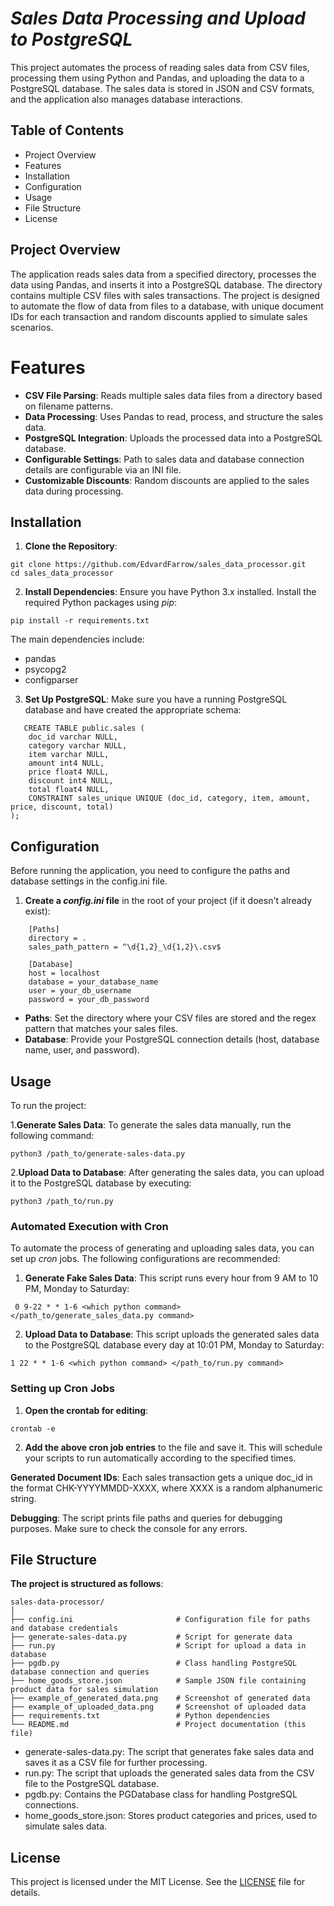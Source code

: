# *Sales Data Processing and Upload to PostgreSQL*

This project automates the process of reading sales data from CSV files, processing them using Python and Pandas, and uploading the data to a PostgreSQL database. The sales data is stored in JSON and CSV formats, and the application also manages database interactions.

## Table of Contents

-    Project Overview
-    Features
-    Installation
-    Configuration
-    Usage
-    File Structure
-    License

## Project Overview

The application reads sales data from a specified directory, processes the data using Pandas, and inserts it into a PostgreSQL database. The directory contains multiple CSV files with sales transactions. The project is designed to automate the flow of data from files to a database, with unique document IDs for each transaction and random discounts applied to simulate sales scenarios.

# Features

-    **CSV File Parsing**: Reads multiple sales data files from a directory based on filename patterns.
-    **Data Processing**: Uses Pandas to read, process, and structure the sales data.
-    **PostgreSQL Integration**: Uploads the processed data into a PostgreSQL database.
-    **Configurable Settings**: Path to sales data and database connection details are configurable via an INI file.
-    **Customizable Discounts**: Random discounts are applied to the sales data during processing.

## Installation
1. **Clone the Repository**:
```
git clone https://github.com/EdvardFarrow/sales_data_processor.git
cd sales_data_processor
```
2. **Install Dependencies**: Ensure you have Python 3.x installed. Install the required Python packages using *pip*:
```
pip install -r requirements.txt
```
The main dependencies include:

-    pandas
-    psycopg2
-    configparser

3. **Set Up PostgreSQL**: Make sure you have a running PostgreSQL database and have created the appropriate schema:
```
   CREATE TABLE public.sales (
	doc_id varchar NULL,
	category varchar NULL,
	item varchar NULL,
	amount int4 NULL,
	price float4 NULL,
	discount int4 NULL,
	total float4 NULL,
	CONSTRAINT sales_unique UNIQUE (doc_id, category, item, amount, price, discount, total)
);
```
## Configuration

Before running the application, you need to configure the paths and database settings in the config.ini file.

1. **Create a *config.ini* file** in the root of your project (if it doesn't already exist):
```
    [Paths]
    directory = .
    sales_path_pattern = ^\d{1,2}_\d{1,2}\.csv$

    [Database]
    host = localhost
    database = your_database_name
    user = your_db_username
    password = your_db_password
```
- **Paths**: Set the directory where your CSV files are stored and the regex pattern that matches your sales files.
- **Database**: Provide your PostgreSQL connection details (host, database name, user, and password).

## Usage

To run the project:

1.**Generate Sales Data**: To generate the sales data manually, run the following command:
```
python3 /path_to/generate-sales-data.py
```
2.**Upload Data to Database**: After generating the sales data, you can upload it to the PostgreSQL database by executing:
```
python3 /path_to/run.py
```

### Automated Execution with Cron

To automate the process of generating and uploading sales data, you can set up *cron* jobs. The following configurations are recommended:
1. **Generate Fake Sales Data**: This script runs every hour from 9 AM to 10 PM, Monday to Saturday:
```
 0 9-22 * * 1-6 <which python command> </path_to/generate_sales_data.py command>
```
2. **Upload Data to Database**: This script uploads the generated sales data to the PostgreSQL database every day at 10:01 PM, Monday to Saturday:    
```
1 22 * * 1-6 <which python command> </path_to/run.py command>
```
### Setting up Cron Jobs
1. **Open the crontab for editing**:
```
crontab -e
```
2. **Add the above cron job entries** to the file and save it. This will schedule your scripts to run automatically according to the specified times.

**Generated Document IDs**: Each sales transaction gets a unique doc_id in the format CHK-YYYYMMDD-XXXX, where XXXX is a random alphanumeric string.

**Debugging**: The script prints file paths and queries for debugging purposes. Make sure to check the console for any errors.

## File Structure

**The project is structured as follows**:
```
sales-data-processor/
│
├── config.ini                       # Configuration file for paths and database credentials
├── generate-sales-data.py           # Script for generate data
├── run.py                           # Script for upload a data in database
├── pgdb.py                          # Class handling PostgreSQL database connection and queries
├── home_goods_store.json            # Sample JSON file containing product data for sales simulation
├── example_of_generated_data.png    # Screenshot of generated data
├── example_of_uploaded_data.png     # Screenshot of uploaded data 
├── requirements.txt                 # Python dependencies
└── README.md                        # Project documentation (this file)
```
- generate-sales-data.py: The script that generates fake sales data and saves it as a CSV file for further processing.
- run.py: The script that uploads the generated sales data from the CSV file to the PostgreSQL database.
- pgdb.py: Contains the PGDatabase class for handling PostgreSQL connections.
- home_goods_store.json: Stores product categories and prices, used to simulate sales data.

## License

This project is licensed under the MIT License. See the [LICENSE](https://opensource.org/license/mit) file for details.
